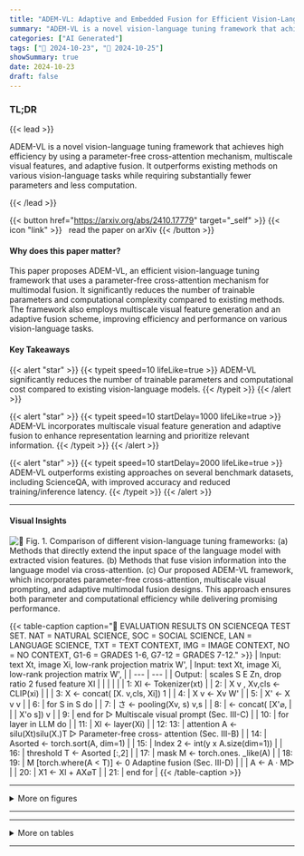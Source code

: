 ```yaml
---
title: "ADEM-VL: Adaptive and Embedded Fusion for Efficient Vision-Language Tuning"
summary: "ADEM-VL is a novel vision-language tuning framework that achieves high efficiency by using a parameter-free cross-attention mechanism, multiscale visual features, and adaptive fusion.  It outperforms ....."
categories: ["AI Generated"]
tags: ["🔖 2024-10-23", "🤗 2024-10-25"]
showSummary: true
date: 2024-10-23
draft: false
---
```


### TL;DR


{{< lead >}}

ADEM-VL is a novel vision-language tuning framework that achieves high efficiency by using a parameter-free cross-attention mechanism, multiscale visual features, and adaptive fusion.  It outperforms existing methods on various vision-language tasks while requiring substantially fewer parameters and less computation.

{{< /lead >}}


{{< button href="https://arxiv.org/abs/2410.17779" target="_self" >}}
{{< icon "link" >}} &nbsp; read the paper on arXiv
{{< /button >}}

#### Why does this paper matter?
This paper proposes ADEM-VL, an efficient vision-language tuning framework that uses a parameter-free cross-attention mechanism for multimodal fusion.  It significantly reduces the number of trainable parameters and computational complexity compared to existing methods.  The framework also employs multiscale visual feature generation and an adaptive fusion scheme, improving efficiency and performance on various vision-language tasks.
#### Key Takeaways

{{< alert "star" >}}
{{< typeit speed=10 lifeLike=true >}} ADEM-VL significantly reduces the number of trainable parameters and computational cost compared to existing vision-language models. {{< /typeit >}}
{{< /alert >}}

{{< alert "star" >}}
{{< typeit speed=10 startDelay=1000 lifeLike=true >}} ADEM-VL incorporates multiscale visual feature generation and adaptive fusion to enhance representation learning and prioritize relevant information. {{< /typeit >}}
{{< /alert >}}

{{< alert "star" >}}
{{< typeit speed=10 startDelay=2000 lifeLike=true >}} ADEM-VL outperforms existing approaches on several benchmark datasets, including ScienceQA, with improved accuracy and reduced training/inference latency. {{< /typeit >}}
{{< /alert >}}

------
#### Visual Insights



![](figures/figures_4_0.png "🔼 Fig. 1. Comparison of different vision-language tuning frameworks: (a) Methods that directly extend the input space of the language model with extracted vision features. (b) Methods that fuse vision information into the language model via cross-attention. (c) Our proposed ADEM-VL framework, which incorporates parameter-free cross-attention, multiscale visual prompting, and adaptive multimodal fusion designs. This approach ensures both parameter and computational efficiency while delivering promising performance.")





{{< table-caption caption="🔽 EVALUATION RESULTS ON SCIENCEQA TEST SET. NAT = NATURAL SCIENCE, SOC = SOCIAL SCIENCE, LAN = LANGUAGE SCIENCE, TXT = TEXT CONTEXT, IMG = IMAGE CONTEXT, NO = NO CONTEXT, G1-6 = GRADES 1-6, G7-12 = GRADES 7-12." >}}
| Input: text Xt, image Xi, low-rank projection matrix W', | Input: text Xt, image Xi, low-rank projection matrix W', |
| --- | --- |
| Output: | scales S E Zn, drop ratio 2 fused feature XI |
|  |  |
|  | 1: Xl ← Tokenizer(xt) |
| 2: | X v , Xv,cls ← CLIP(xi) |
|  | 3: X ← concat( [X. v,cls, Xi]) 1 |
| 4: | X v ← Xv W' |
| 5: | X' ← X v v |
| 6: | for S in S do |
| 7: | さ ← pooling(Xv, s) v,s |
| 8: | ← concat( [X'⌀, |
|  | X'o s]) v |
| 9: | end for ▷ Multiscale visual prompt (Sec. III-C) |
| 10: | for layer in LLM do |
| 11: | Xl ← layer(Xi) |
| 12: 13: | attention A ← silu(Xt)silu(X.)T ▷ Parameter-free cross- attention (Sec. III-B) |
| 14: | Asorted ← torch.sort(A, dim=1) |
| 15: | Index 2 ← int(y x A.size(dim=1)) |
| 16: | threshold T ← Asorted [:,2] |
| 17: | mask M ← torch.ones. _like(A) |
| 18: 19: | M [torch.where(A < T)] ← 0 Adaptine fusion (Sec. III-D) |
|  | A ← A · M▷ |
| 20: | X1 ← Xl + AX⌀T |
| 21: | end for |
{{< /table-caption >}}


------



<details>
<summary>More on figures
</summary>


![](figures/figures_11_0.png "🔼 Fig. 3. Visualization of image captioning results with LLaMA-7B. In each row, the left figure is the original image, while the middle and right figures demonstrate the dropping decisions for features at two different scales.")

![](figures/figures_11_1.png "🔼 Comparison of different vision-language tuning frameworks: (a) Methods that directly extend the input space of the language model with extracted vision features. (b) Methods that fuse vision information into the language model via cross-attention. (c) Our proposed ADEM-VL framework, which incorporates parameter-free cross-attention, multiscale visual prompting, and adaptive multimodal fusion designs. This approach ensures both parameter and computational efficiency while delivering promising performance.")

![](figures/figures_11_2.png "🔼 Fig. 1. Comparison of different vision-language tuning frameworks: (a) Methods that directly extend the input space of the language model with extracted vision features. (b) Methods that fuse vision information into the language model via cross-attention. (c) Our proposed ADEM-VL framework, which incorporates parameter-free cross-attention, multiscale visual prompting, and adaptive multimodal fusion designs. This approach ensures both parameter and computational efficiency while delivering promising performance.")

![](figures/figures_11_3.png "🔼 Fig. 3. Visualization of image captioning results with LLaMA-7B. In each row, the left figure is the original image, while the middle and right figures demonstrate the dropping decisions for features at two different scales.")

![](figures/figures_11_4.png "🔼 Comparison of different vision-language tuning frameworks: (a) Methods that directly extend the input space of the language model with extracted vision features. (b) Methods that fuse vision information into the language model via cross-attention. (c) Our proposed ADEM-VL framework, which incorporates parameter-free cross-attention, multiscale visual prompting, and adaptive multimodal fusion designs. This approach ensures both parameter and computational efficiency while delivering promising performance.")

![](figures/figures_11_5.png "🔼 Fig. 3. Visualization of image captioning results with LLaMA-7B. In each row, the left figure is the original image, while the middle and right figures demonstrate the dropping decisions for features at two different scales.")

![](figures/figures_11_6.png "🔼 Fig. 3. Visualization of image captioning results with LLaMA-7B. In each row, the left figure is the original image, while the middle and right figures demonstrate the dropping decisions for features at two different scales.")

![](figures/figures_12_0.png "🔼 Fig. 1. Comparison of different vision-language tuning frameworks: (a) Methods that directly extend the input space of the language model with extracted vision features. (b) Methods that fuse vision information into the language model via cross-attention. (c) Our proposed ADEM-VL framework, which incorporates parameter-free cross-attention, multiscale visual prompting, and adaptive multimodal fusion designs. This approach ensures both parameter and computational efficiency while delivering promising performance.")

![](figures/figures_12_1.png "🔼 Comparison of different vision-language tuning frameworks: (a) Methods that directly extend the input space of the language model with extracted vision features. (b) Methods that fuse vision information into the language model via cross-attention. (c) Our proposed ADEM-VL framework, which incorporates parameter-free cross-attention, multiscale visual prompting, and adaptive multimodal fusion designs. This approach ensures both parameter and computational efficiency while delivering promising performance.")

![](figures/figures_12_2.png "🔼 Fig. 1. Comparison of different vision-language tuning frameworks: (a) Methods that directly extend the input space of the language model with extracted vision features. (b) Methods that fuse vision information into the language model via cross-attention. (c) Our proposed ADEM-VL framework, which incorporates parameter-free cross-attention, multiscale visual prompting, and adaptive multimodal fusion designs. This approach ensures both parameter and computational efficiency while delivering promising performance.")

![](figures/figures_12_3.png "🔼 Fig. 1. Comparison of different vision-language tuning frameworks: (a) Methods that directly extend the input space of the language model with extracted vision features. (b) Methods that fuse vision information into the language model via cross-attention. (c) Our proposed ADEM-VL framework, which incorporates parameter-free cross-attention, multiscale visual prompting, and adaptive multimodal fusion designs. This approach ensures both parameter and computational efficiency while delivering promising performance.")


</details>

------







------

<details>
<summary>More on tables
</summary>


{{< table-caption caption="🔽 EVALUATION RESULTS ON SCIENCEQA TEST SET. NAT = NATURAL SCIENCE, SOC = SOCIAL SCIENCE, LAN = LANGUAGE SCIENCE, TXT = TEXT CONTEXT, IMG = IMAGE CONTEXT, NO = NO CONTEXT, G1-6 = GRADES 1-6, G7-12 = GRADES 7-12." >}}
| Method | #Param | #Param | Subject | Subject | Subject | Context Modality | Context Modality | Context Modality | Grade | Grade | Average |
| --- | --- | --- | --- | --- | --- | --- | --- | --- | --- | --- | --- |
| Method | Trainable | LLM | NAT | SOC | LAN | TXT | IMG | NO | G1-6 G7-12 |  | Average |
| Zero-/few-shot methods | Zero-/few-shot methods | Zero-/few-shot methods | Zero-/few-shot methods | Zero-/few-shot methods | Zero-/few-shot methods | Zero-/few-shot methods | Zero-/few-shot methods | Zero-/few-shot methods | Zero-/few-shot methods | Zero-/few-shot methods | Zero-/few-shot methods |
| Human [68] | - | - | 90.23 | 84.97 | 87.48 | 89.60 | 87.50 | 88.10 | 91.59 | 82.42 | 88.40 |
| GPT-3.5 [68] | - | - | 74.64 | 69.74 | 76.00 | 74.44 | 67.28 | 77.42 | 76.80 | 68.89 | 73.97 |
| GPT-3.5 [68] | - | - | 75.44 | 70.87 | 78.09 | 74.68 | 67.43 | 79.93 | 78.23 | 69.68 | 75.17 |
| GPT-4 [] | - | - | 84.06 | 73.45 | 87.36 | 81.87 | 70.75 | 90.73 | 84.69 | 79.10 | 82.69 |
| Full training methods | Full training methods | Full training methods | Full training methods | Full training methods | Full training methods | Full training methods | Full training methods | Full training methods | Full training methods | Full training methods | Full training methods |
| UnifiedQA [68] | 223M | - | 71.00 | 76.04 | 78.91 | 66.42 | 66.53 | 81.81 | 77.06 | 68.82 | 74.11 |
| MM-CoTBase [69] | 223M | - | 87.52 | 77.17 | 85.82 | 87.88 | 82.90 | 86.83 | 84.65 | 85.37 | 84.91 |
| MM-CoTLarge [69] | 733M | - | 95.91 | 82.00 | 90.82 | 95.26 | 88.80 | 92.89 | 92.44 | 90.31 | 91.68 |
| LLaVA [] | 7B | 7B | - | - | - | - | - | - | - | - | 89.84 |
| LLaVA [] | 13B | 13B | 90.36 | 95.95 | 88.00 | 89.49 | 88.00 | 90.66 | 90.93 | 90.90 | 90.92 |
| PEFT methods with LLaMA | PEFT methods with LLaMA | PEFT methods with LLaMA | PEFT methods with LLaMA | PEFT methods with LLaMA | PEFT methods with LLaMA | PEFT methods with LLaMA | PEFT methods with LLaMA | PEFT methods with LLaMA | PEFT methods with LLaMA | PEFT methods with LLaMA | PEFT methods with LLaMA |
| LLaMA-Adapter [] | 1.8M | 7B | 84.37 | 88.30 | 84.36 | 83.72 | 80.32 | 86.90 | 85.83 | 84.05 | 85.19 |
| LLaVA-LoRA [] | 4.4M | 7B | 91.70 | 94.60 | 86.09 | 91.25 | 90.28 | 88.64 | 91.52 | 89.65 | 90.85 |
| LaVIN [10] | 3.8M | 7B | 89.25 | 94.94 | 85.24 | 88.51 | 87.46 | 88.08 | 90.16 | 88.07 | 89.41 |
| LaVIN [10] | 5.4M | 13B | 90.32 | 94.38 | 87.73 | 89.44 | 87.65 | 90.31 | 91.19 | 89.26 | 90.50 |
| Mem VP [59] | 3.9M | 7B | 94.45 | 95.05 | 88.64 | 93.99 | 92.36 | 90.94 | 93.10 | 93.01 | 93.07 |
| Mem VP [59] | 5.5M | 13B | 95.07 | 95.15 | 90.00 | 94.43 | 92.86 | 92.47 | 93.61 | 94.07 | 93.78 |
| ADEM-VL | 4.5M | 7B | 95.52 | 95.39 | 89.18 | 95.36 | 93.95 | 90.94 | 93.87 | 93.80 | 93.85 |
| ADEM-VL | 5.5M | 13B | 96.00 | 94.94 | 91.27 | 95.45 | 93.95 | 93.03 | 94.46 | 94.73 | 94.55 |
| PEFT methods with LLaMA2 | PEFT methods with LLaMA2 | PEFT methods with LLaMA2 | PEFT methods with LLaMA2 | PEFT methods with LLaMA2 | PEFT methods with LLaMA2 | PEFT methods with LLaMA2 | PEFT methods with LLaMA2 | PEFT methods with LLaMA2 | PEFT methods with LLaMA2 | PEFT methods with LLaMA2 | PEFT methods with LLaMA2 |
| Mem VP [59] | 3.9M | 7B | 93.12 | 94.60 | 89.27 | 92.86 | 91.13 | 91.15 | 92.51 | 92.29 | 92.43 |
| ADEM-VL | 4.5M | 7B | 95.74 | 94.83 | 90.00 | 95.50 | 93.75 | 91.78 | 94.16 | 93.87 | 94.06 |
{{< /table-caption >}}

{{< table-caption caption="🔽 EVALUATION RESULTS ON COCO CAPTION USING THE KARPATHY TEST SPLIT WITH LLAMA-13B AS THE LANGUAGE MODEL. #T. = TRAINABLE PARAMETERS. *PEFT METHODS." >}}
| Method | #T. | BLEU-4 | CIDEr |
| --- | --- | --- | --- |
| ClipCap [77] | - | 33.5 | 113.1 |
| VisionLLM-H [78] | - | 32.1 | 114.2 |
| BLIP [60] | 583M | 40.4 | 136.7 |
| BLIP-2 [35] | 188M | 43.7 | 145.3 |
| *LLaMA-Adapter V2 [29] | 14M | 36.2 | 122.2 |
| *LaVIN [10] | 5.4M | 37.8 | 131.7 |
| * ADEM-VL | 5.5M | 38.5 | 133.2 |
{{< /table-caption >}}

{{< table-caption caption="🔽 EVALUATION RESULTS ON THE MME BENCHMARK WITH LLAMA-13B AS THE LANGUAGE MODEL. MME-C AND MME-P MEASURE THE PERCEPTION AND COGNITION ABILITIES OF THE MODEL, RESPECTIVELY. EXTRA TOKENS REFER TO THE NUMBER OF ADDITIONAL TOKENS PROCESSED BY THE LLM BEYOND THE STANDARD TEXT TOKENS. #T. = TRAINABLE PARAMETERS. *PEFT METHODS." >}}
| Method | #Trainable param | #Extra tokens | MME-P | MME-C |
| --- | --- | --- | --- | --- |
| LLaVA [] | 13B | 256 | 502.8 | 214.6 |
| * Prompt-Aware Adapter [79] | - | 256 | 1375.0 | 289.3 |
| * MiniGPT-4 [36] | - | 256 | 866.5 | 292.1 |
| * LayerNorm [80] | 325M | 256 | 929.3 | 254.3 |
| LayerNorm-simp. [80] | 0.4M | 256 | 824.3 | 221.1 |
| * LLaMA-Adapter [9] | 14M | - | 972.6 | 248.9 |
| ** LaVIN [10] | 5.4M | 7 | 963.6 | 249.6 |
| ADEM-VL | 5.5M | 1 | 966.2 | 270.7 |
{{< /table-caption >}}

{{< table-caption caption="🔽 Comparison among different VL models on more image understanding tasks. * Baseline results evaluated through our implementation using the official checkpoint." >}}
| Method | #Param | #Param | Image QA | Image QA | Benchmark | Benchmark |
| --- | --- | --- | --- | --- | --- | --- |
| Method | Trainable | LLM | VQAv2 | GQA | MMB | MMMU |
| Full training methods | Full training methods | Full training methods | Full training methods | Full training methods | Full training methods | Full training methods |
| LLaVA [] | 13B | 13B | - | - | 34.1 | 32.3 |
| mPLUG-Owl2 [81] | 8.2B | 8.2B | 79.4 | 56.1 | 64.5 | - |
| InternLM-XComposer2 [32] | 7B | 7B | - | - | 79.6 | 42.0 |
| MoE-LLaVA-1.6Bx4-Top2 [82] | 6.4B | 6.4B | 76.7 | 60.3 | 60.2 | - |
| PEFT methods | PEFT methods | PEFT methods | PEFT methods | PEFT methods | PEFT methods | PEFT methods |
| MiniGPT-4 [36] | - | 13B | - | - | 23.0 | - |
| LaVIN [10] | 5.4M | 13B | 68.6* | 48.8* | 56.7* | 35.0* |
| ADEM-VL | 4.5M | 7B | 71.7 | 52.4 | 52.4 | 34.2 |
| ADEM-VL | 5.5M | 13B | 73.5 | 56.0 | 58.4 | 38.3 |
{{< /table-caption >}}

{{< table-caption caption="🔽 TABLE V TRAINING AND INFERENCE SPEED OF DIFFERENT APPROACHES. MEMORY-SAVING OR SPEED-UP APPROACHES SUCH AS CHECKPOINTING AND FLA SHATTENTION ARE NOT ADOPTED. FLOPS ARE ESTIMATED FOR GENERATING A SINGLE NEW TOKEN WITH A TEXT SEQUENCE LENGTH OF 256. EXPERIMENTS ON COCO CAPTIONING AND INSTRUCTION-FOLLOWING WERE NOT IMPLEMENTED IN THE ORIGINAL PAPERS OF LLAVA-LORA AND MEMVP, SO THE OVERALL TRAINING TIME FOR THESE TASKS IS UNAVAILABLE." >}}
| Method | #Param | #Param | FLOPs | #Time (s/batch) | #Time (s/batch) | #Overall training time (GPU Hours) | #Overall training time (GPU Hours) | #Overall training time (GPU Hours) |
| --- | --- | --- | --- | --- | --- | --- | --- | --- |
| Method | T. | LLM | FLOPs | Training | Inference | ScienceQA | COCO caption | Instruction |
| LLaVA-LoRA [59] | 4.4M | 7B | 110.44T | 0.49 | 3.42 | 8.8 | - | - |
| LaVIN [10] | 3.8M | 7B | 56.19T | 0.39 | 2.06 | 6.8 | 12.7 | 211.4 |
| MemVP [59] | 3.9M | 7B | 54.81T | 0.28 | 1.88 | 5.1 | - | - |
| MemVP [59] | 5.5M | 13B | 132.76T | 0.46 | 3.07 | 8.1 | - | - |
| ADEM-VL | 4.5M | 7B | 54.93T | 0.25 | 1.86 | 4.3 | 8.0 | 134.8 |
| ADEM-VL | 5.5M | 13B | 133.26T | 0.39 | 2.97 | 6.9 | 12.5 | 212.9 |
{{< /table-caption >}}

{{< table-caption caption="🔽 EVALUATION RESULTS ON SCIENCEQA TEST SET. NAT = NATURAL SCIENCE, SOC = SOCIAL SCIENCE, LAN = LANGUAGE SCIENCE, TXT = TEXT CONTEXT, IMG = IMAGE CONTEXT, NO = NO CONTEXT, G1-6 = GRADES 1-6, G7-12 = GRADES 7-12." >}}
| Setting | #Trainable | Subject | Subject | Subject | Context Modality | Context Modality | Context Modality | Grade | Grade | Average |
| --- | --- | --- | --- | --- | --- | --- | --- | --- | --- | --- |
| Setting | #Trainable | NAT | SOC | LAN | TXT | IMG | NO | G1-6 | G7-12 | Average |
| Baseline | 3.4M | 93.49 | 95.05 | 88.21 | 92.85 | 91.28 | 90.92 | 92.50 | 92.35 | 92.45 |
| + [cls] token | 4.0M | 93.70 | 95.00 | 88.46 | 93.19 | 91.85 | 90.63 | 92.37 | 93.05 | 92.61 |
| + Parameter-free xattn | 4.0M | 94.60 | 95.65 | 89.00 | 94.56 | 93.19 | 90.89 | 93.42 | 93.27 | 93.37 |
| + Multiscale VP | 4.5M | 95.10 | 95.50 | 88.50 | 94.87 | 93.48 | 90.66 | 93.61 | 93.21 | 93.47 |
| + Adaptive fusion | 4.5M | 95.52 | 95.39 | 89.18 | 95.36 | 93.95 | 90.94 | 93.87 | 93.80 | 93.85 |
{{< /table-caption >}}

{{< table-caption caption="🔽 EVALUATION RESULTS ON SCIENCEQA TEST SET. NAT = NATURAL SCIENCE, SOC = SOCIAL SCIENCE, LAN = LANGUAGE SCIENCE, TXT = TEXT CONTEXT, IMG = IMAGE CONTEXT, NO = NO CONTEXT, G1-6 = GRADES 1-6, G7-12 = GRADES 7-12." >}}
| Query from | Add to | Average |
| --- | --- | --- |
| MHSA (in) | MHSA (in) | 92.19 |
| MHSA (in) | MHSA (out) | 93.18 |
| MHSA (out) | MHSA (out) | 92.00 |
| MLP (in) | MLP (in) | 91.77 |
| MLP (in) | MLP (out) | 93.85 |
| MLP (out) | MLP (out) | 92.27 |
{{< /table-caption >}}

{{< table-caption caption="🔽 EVALUATION RESULTS ON SCIENCEQA TEST SET. NAT = NATURAL SCIENCE, SOC = SOCIAL SCIENCE, LAN = LANGUAGE SCIENCE, TXT = TEXT CONTEXT, IMG = IMAGE CONTEXT, NO = NO CONTEXT, G1-6 = GRADES 1-6, G7-12 = GRADES 7-12." >}}
| Projection | formula | Average |
| --- | --- | --- |
| None | x → x | 92.16 |
| Softmax | x → softmax(x) | 79.42 |
| ReLU | x → relu(x) | 91.99 |
| ELU | x → elu(x) | 92.45 |
| SiLU | x → silu(x) | 93.85 |
| SiLU (positive) | x → silu(x) - min(x) | 38.58 |
{{< /table-caption >}}

{{< table-caption caption="🔽 EVALUATION RESULTS ON SCIENCEQA TEST SET. NAT = NATURAL SCIENCE, SOC = SOCIAL SCIENCE, LAN = LANGUAGE SCIENCE, TXT = TEXT CONTEXT, IMG = IMAGE CONTEXT, NO = NO CONTEXT, G1-6 = GRADES 1-6, G7-12 = GRADES 7-12." >}}
| Down sample | Size | Average |
| --- | --- | --- |
| None | 256 | 93.70 |
| Avg. pooling | 64 | 92.82 |
| Avg. pooling | 16 | 91.65 |
| Avg. pooling | concat(64,16) | 93.24 |
| Avg. pooling | concat(256,16) | 93.65 |
| Avg. pooling | concat(256,64) | 93.85 |
| Avg. pooling | concat(256,64,16) | 93.59 |
| Max pooling | concat(256,64) | 93.55 |
{{< /table-caption >}}

{{< table-caption caption="🔽 EVALUATION RESULTS ON SCIENCEQA TEST SET. NAT = NATURAL SCIENCE, SOC = SOCIAL SCIENCE, LAN = LANGUAGE SCIENCE, TXT = TEXT CONTEXT, IMG = IMAGE CONTEXT, NO = NO CONTEXT, G1-6 = GRADES 1-6, G7-12 = GRADES 7-12." >}}
| Visual input | Visual input | Average |
| --- | --- | --- |
| #Visual tokens | [cls] token | Average |
| 0 | X | 92.97 |
| 0 | V | 93.85 |
| 64 | X | 92.47 |
| 64 | V | 92.86 |
| 256 | X | 89.86 |
| 256 | V | 90.17 |
{{< /table-caption >}}


</details>

------

